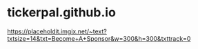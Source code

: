 # tickerpal.github.io
https://placeholdit.imgix.net/~text?txtsize=14&txt=Become+A+Sponsor&w=300&h=300&txttrack=0